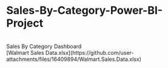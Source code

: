 # Sales-By-Category-Power-BI-Project
<br>
Sales By Category Dashboard
<br>
[Walmart Sales Data.xlsx](https://github.com/user-attachments/files/16409894/Walmart.Sales.Data.xlsx)
